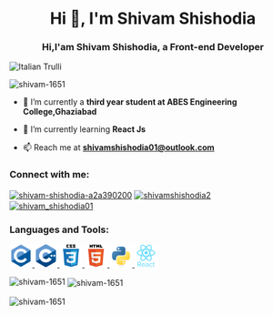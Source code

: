 <h1 align="center">Hi 👋, I'm Shivam Shishodia</h1>
<h3 align="center">Hi,I'am Shivam Shishodia, a Front-end Developer</h3>
 <img src="![image](https://user-images.githubusercontent.com/115480237/222690863-05f102fc-4377-4cbb-b72f-f810d9ea6e32.png)
" alt="Italian Trulli">


<p align="left"> <img src="https://komarev.com/ghpvc/?username=shivam-1651&label=Profile%20views&color=0e75b6&style=flat" alt="shivam-1651" /> </p>

- 🔭 I’m currently a **third year student at ABES Engineering College,Ghaziabad**

- 🌱 I’m currently learning **React Js**

- 📫 Reach me at **shivamshishodia01@outlook.com**

<h3 align="left">Connect with me:</h3>
<p align="left">
<a href="https://linkedin.com/in/shivam-shishodia-a2a390200" target="blank"><img align="center" src="https://raw.githubusercontent.com/rahuldkjain/github-profile-readme-generator/master/src/images/icons/Social/linked-in-alt.svg" alt="shivam-shishodia-a2a390200" height="30" width="40" /></a>
<a href="https://www.hackerrank.com/shivamshishodia2" target="blank"><img align="center" src="https://raw.githubusercontent.com/rahuldkjain/github-profile-readme-generator/master/src/images/icons/Social/hackerrank.svg" alt="shivamshishodia2" height="30" width="40" /></a>
<a href="https://www.leetcode.com/shivam_shishodia01" target="blank"><img align="center" src="https://raw.githubusercontent.com/rahuldkjain/github-profile-readme-generator/master/src/images/icons/Social/leet-code.svg" alt="shivam_shishodia01" height="30" width="40" /></a>
</p>

<h3 align="left">Languages and Tools:</h3>
<p align="left"> <a href="https://www.cprogramming.com/" target="_blank" rel="noreferrer"> <img src="https://raw.githubusercontent.com/devicons/devicon/master/icons/c/c-original.svg" alt="c" width="40" height="40"/> </a> <a href="https://www.w3schools.com/cpp/" target="_blank" rel="noreferrer"> <img src="https://raw.githubusercontent.com/devicons/devicon/master/icons/cplusplus/cplusplus-original.svg" alt="cplusplus" width="40" height="40"/> </a> <a href="https://www.w3schools.com/css/" target="_blank" rel="noreferrer"> <img src="https://raw.githubusercontent.com/devicons/devicon/master/icons/css3/css3-original-wordmark.svg" alt="css3" width="40" height="40"/> </a> <a href="https://www.w3.org/html/" target="_blank" rel="noreferrer"> <img src="https://raw.githubusercontent.com/devicons/devicon/master/icons/html5/html5-original-wordmark.svg" alt="html5" width="40" height="40"/> </a> <a href="https://www.python.org" target="_blank" rel="noreferrer"> <img src="https://raw.githubusercontent.com/devicons/devicon/master/icons/python/python-original.svg" alt="python" width="40" height="40"/> </a> <a href="https://reactjs.org/" target="_blank" rel="noreferrer"> <img src="https://raw.githubusercontent.com/devicons/devicon/master/icons/react/react-original-wordmark.svg" alt="react" width="40" height="40"/> </a> </p>

<p><img align="left" src="https://github-readme-stats.vercel.app/api/top-langs?username=shivam-1651&show_icons=true&locale=en&layout=compact" alt="shivam-1651" /></p>

<p>&nbsp;<img align="center" src="https://github-readme-stats.vercel.app/api?username=shivam-1651&show_icons=true&locale=en" alt="shivam-1651" /></p>

<p><img align="center" src="https://github-readme-streak-stats.herokuapp.com/?user=shivam-1651&" alt="shivam-1651" /></p>
